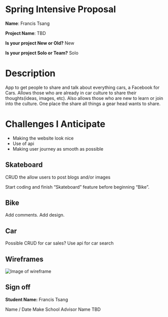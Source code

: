 # Spring Intensive Proposal


**Name**: Francis Tsang

**Project Name**: TBD

**Is your project New or Old?** New

**Is your project Solo or Team?** Solo

# Description
App to get people to share and talk about everything cars, a Facebook for Cars. Allows those who are already in car culture to share their thoughts(ideas, images, etc). Also allows those who are new to learn or join into the culture. One place the share all things a gear head wants to share.
# Challenges I Anticipate
* Making the website look nice 
* Use of api
* Making user journey as smooth as possible

## Skateboard
CRUD the allow users to post blogs and/or images

Start coding and finish “Skateboard” feature before beginning “Bike”.

## Bike
Add comments. Add design.

## Car
Possible CRUD for car sales? Use api for car search

## Wireframes
![Image of wireframe](Scan_0001-1.png)
## Sign off
**Student Name:** Francis Tsang

Name / Date Make School Advisor Name TBD